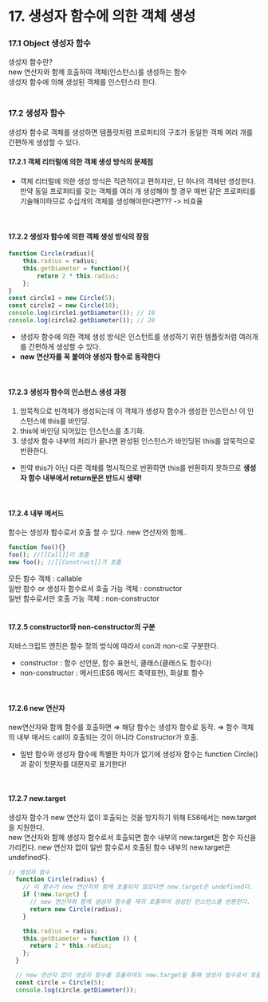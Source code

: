 # 17. 생성자 함수에 의한 객체 생성

### 17.1 Object 생성자 함수
생성자 함수란?    
new 연산자와 함께 호출하여 객체(인스턴스)를 생성하는 함수    
생성자 함수에 의해 생성된 객체를 인스턴스라 한다.<br><br>

### 17.2 생성자 함수
생성자 함수로 객체를 생성하면 템플릿처럼 프로퍼티의 구조가 동일한 객체 여러 개를 간편하게 생성할 수 있다.
#### 17.2.1 객체 리터럴에 의한 객체 생성  방식의 문제점
- 객체 리터럴에 의한 생성 방식은 직관적이고 편하지만, 단 하나의 객체만 생성한다.
만약 동일 프로퍼티를 갖는 객체를 여러 개 생성해야 할 경우 매번 같은 프로퍼티를 기술해야하므로 수십개의 객체를 생성해야한다면??? -> 비효율
<br>

#### 17.2.2 생성자 함수에 의한 객체 생성 방식의 장점
```javascript
function Circle(radius){
    this.radius = radius;
    this.getDiameter = function(){
        return 2 * this.radius;
    };
}
const circle1 = new Circle(5);
const circle2 = new Circle(10);
console.log(circle1.getDiameter()); // 10
console.log(circle2.getDiameter()); // 20
```
- 생성자 함수에 의한 객체 생성 방식은 인스턴트를 생성하기 위한 템플릿처럼 여러개를 간편하게 생성할 수 있다.
- **new 연산자를 꼭 붙여야 생성자 함수로 동작한다**
<br>

#### 17.2.3 생성자 함수의 인스턴스 생성 과정
1. 암묵적으로 빈객체가 생성되는데 이 객체가 생성자 함수가 생성한 인스턴스! 이 인스턴스에 this를 바인딩.
2. this에 바인딩 되어있는 인스턴스를 초기화.
3. 생성자 함수 내부의 처리가 끝나면 완성된 인스턴스가 바인딩된 this를 암묵적으로 반환한다.
- 만약 this가 아닌 다른 객체를 명시적으로 반환하면 this를 반환하지 못하므로 **생성자 함수 내부에서 return문은 반드시 생략!**
<br>

#### 17.2.4 내부 메서드
함수는 생성자 함수로서 호출 할 수 있다. new 연산자와 함께..   
```javascript
function foo(){}
foo(); //[[Call]]이 호출
new foo(); //[[Construct]]가 호출
```
모든 함수 객체 : callable   
일반 함수 or 생성자 함수로서 호출 가능 객체 : constructor   
일반 함수로서만 호출 가능 객체 : non-constructor   
<br>

#### 17.2.5 constructor와 non-constructor의 구분
자바스크립트 엔진은 함수 정의 방식에 따라서 con과 non-c로 구분한다.
- constructor : 함수 선언문, 함수 표현식, 클래스(클래스도 함수다)
- non-constructor : 메서드(ES6 메서드 축약표현), 화살표 함수
<br>

#### 17.2.6 new 연산자
new연산자와 함께 함수를 호출하면 ⇒ 해당 함수는 생성자 함수로 동작. ⇒ 함수 객체의 내부 매서드 call이 호출되는 것이 아니라 Constructor가 호출.
* 일반 함수와 생성자 함수에 특별한 차이가 없기에 생성자 함수는 function Circle()과 같이 첫문자를 대문자로 표기한다!
<br>

#### 17.2.7 new.target
생성자 함수가 new 연산자 없이 호출되는 것을 방지하기 위해 ES6에서는 new.target을 지원한다.   
new 연산자와 함께 생성자 함수로서 호출되면 함수 내부의 new.target은 함수 자신을 가리킨다. new 연산자 없이 일반 함수로서 호출된 함수 내부의 new.target은 undefined다.
```javascript
// 생성자 함수
  function Circle(radius) {
    // 이 함수가 new 연산자와 함께 호출되지 않았다면 new.target은 undefined다.
    if (!new.target) {
      // new 연산자와 함께 생성자 함수를 재귀 호출하여 생성된 인스턴스를 반환한다.
      return new Circle(radius);
    }

    this.radius = radius;
    this.getDiameter = function () {
      return 2 * this.radius;
    };
  }

  // new 연산자 없이 생성자 함수를 호출하여도 new.target을 통해 생성자 함수로서 호출된다.
  const circle = Circle(5);
  console.log(circle.getDiameter());
  ```